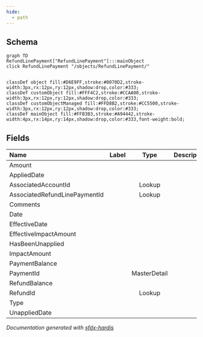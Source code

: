 ```yaml
---
hide:
  - path
---
```



## Schema

```mermaid
graph TD
RefundLinePayment["RefundLinePayment"]:::mainObject
click RefundLinePayment "/objects/RefundLinePayment/"


classDef object fill:#D6E9FF,stroke:#0070D2,stroke-width:3px,rx:12px,ry:12px,shadow:drop,color:#333;
classDef customObject fill:#FFF4C2,stroke:#CCAA00,stroke-width:3px,rx:12px,ry:12px,shadow:drop,color:#333;
classDef customObjectManaged fill:#FFD8B2,stroke:#CC5500,stroke-width:3px,rx:12px,ry:12px,shadow:drop,color:#333;
classDef mainObject fill:#FFB3B3,stroke:#A94442,stroke-width:4px,rx:14px,ry:14px,shadow:drop,color:#333,font-weight:bold;

```


<!-- Object description -->

## Fields

| Name      | Label | Type | Description |
| :-------- | :---- | :--: | :---------- | 
| Amount |  |  | <!-- --> |
| AppliedDate |  |  | <!-- --> |
| AssociatedAccountId |  | Lookup | <!-- --> |
| AssociatedRefundLinePaymentId |  | Lookup | <!-- --> |
| Comments |  |  | <!-- --> |
| Date |  |  | <!-- --> |
| EffectiveDate |  |  | <!-- --> |
| EffectiveImpactAmount |  |  | <!-- --> |
| HasBeenUnapplied |  |  | <!-- --> |
| ImpactAmount |  |  | <!-- --> |
| PaymentBalance |  |  | <!-- --> |
| PaymentId |  | MasterDetail | <!-- --> |
| RefundBalance |  |  | <!-- --> |
| RefundId |  | Lookup | <!-- --> |
| Type |  |  | <!-- --> |
| UnappliedDate |  |  | <!-- --> |








_Documentation generated with [sfdx-hardis](https://sfdx-hardis.cloudity.com)_
